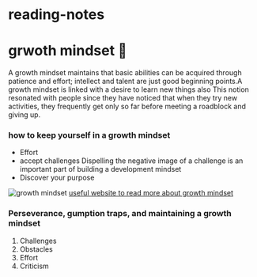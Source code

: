# reading-notes
# grwoth mindset :brain: 
A growth mindset maintains that basic abilities can be acquired through patience and effort; intellect and talent are just good beginning points.A growth mindset is linked with a desire to learn new things also This notion resonated with people since they have noticed that when they try new activities, they frequently get only so far before meeting a roadblock and giving up. 
### how to keep yourself in a growth mindset
+ Effort
+ accept challenges Dispelling the negative image of a challenge is an important part of building a development mindset
+ Discover your purpose

![growth mindset](https://thetalentinstitute.imgix.net/assets/img/blog/wouter-blog.png?auto=compress%2Cformat&crop=focalpoint&fit=crop&fp-x=0.5&fp-y=0.5&h=531.5625&q=80&w=945&s=222d9cc565e7ee7a3e343cf11038b026.png)
[useful website to read more about growth mindset](https://www.mindsetworks.com/science/)

### Perseverance, gumption traps, and maintaining a growth mindset
1. Challenges
2. Obstacles
3. Effort
4. Criticism

